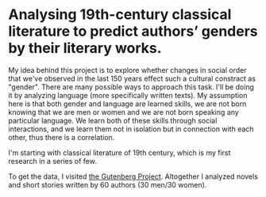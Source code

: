 # Analysing 19th-century classical literature to predict authors’ genders by their literary works.

My idea behind this project is to explore whether changes in social order that we've observed in the last 150 years effect such a cultural constract as "gender". There are many possible ways to approach this task. I'll be doing it by analyzing language (more specifically written texts). My assumption here is that both gender and language are learned skills, we are not born knowing that we are men or women and we are not born speaking any particular language. We learn both of these skills through social interactions, and we learn them not in isolation but in connection with each other, thus there is a correlation.  

I'm starting with classical literature of 19th century, which is my first research in a series of few.

To get the data, I visited [the Gutenberg Project](http://www.gutenberg.org/wiki/Main_Page). Altogether I analyzed novels and short stories written by 60 authors (30 men/30 women).
